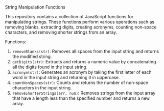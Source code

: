 String Manipulation Functions

This repository contains a collection of JavaScript functions for manipulating strings. These functions perform various operations such as removing blanks, extracting digits, creating acronyms, counting non-space characters, and removing shorter strings from an array.

Functions:

1. `removeBlanks(str)`: Removes all spaces from the input string and returns the modified string.
2. `getDigits(str)`: Extracts and returns a numeric value by concatenating all the digits found in the input string.
3. `acronym(str)`: Generates an acronym by taking the first letter of each word in the input string and returning it in uppercase.
4. `countNonSpaces(str)`: Counts and returns the number of non-space characters in the input string.
5. `removeShorterStrings(arr, num)`: Removes strings from the input array that have a length less than the specified number and returns a new array.

